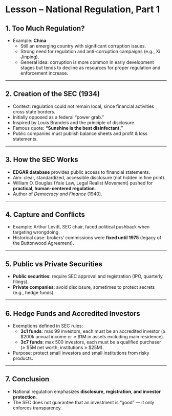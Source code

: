 # Lesson – National Regulation, Part 1

## 1. Too Much Regulation?
- Example: **China**  
  - Still an emerging country with significant corruption issues.  
  - Strong need for regulation and anti-corruption campaigns (e.g., Xi Jinping).  
  - General idea: corruption is more common in early development stages but tends to decline as resources for proper regulation and enforcement increase.  

---

## 2. Creation of the SEC (1934)
- Context: regulation could not remain local, since financial activities cross state borders.  
- Initially opposed as a federal “power grab.”  
- Inspired by Louis Brandeis and the principle of disclosure.  
- Famous quote: **“Sunshine is the best disinfectant.”**  
- Public companies must publish balance sheets and profit & loss statements.  

---

## 3. How the SEC Works
- **EDGAR database** provides public access to financial statements.  
- Aim: clear, standardized, accessible disclosure (not hidden in fine print).  
- William O. Douglas (Yale Law, Legal Realist Movement) pushed for **practical, human-centered regulation**.  
- Author of *Democracy and Finance* (1940).  

---

## 4. Capture and Conflicts
- Example: Arthur Levitt, SEC chair, faced political pushback when targeting wrongdoing.  
- Historical case: brokers’ commissions were **fixed until 1975** (legacy of the Buttonwood Agreement).  

---

## 5. Public vs Private Securities
- **Public securities**: require SEC approval and registration (IPO, quarterly filings).  
- **Private companies**: avoid disclosure, sometimes to protect secrets (e.g., hedge funds).  

---

## 6. Hedge Funds and Accredited Investors
- Exemptions defined in SEC rules:  
  - **3c1 funds**: max 99 investors, each must be an accredited investor (≥ $200k annual income or ≥ $1M in assets excluding main residence).  
  - **3c7 funds**: max 500 investors, each must be a qualified purchaser (≥ $5M net worth; institutions ≥ $25M).  
- Purpose: protect small investors and small institutions from risky products.  

---

## 7. Conclusion
- National regulation emphasizes **disclosure, registration, and investor protection**.  
- The SEC does not guarantee that an investment is “good” — it only enforces transparency.  

